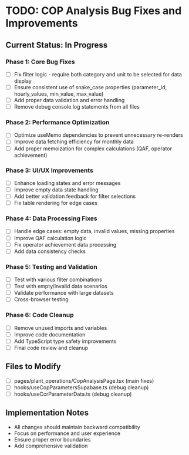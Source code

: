 # TODO: COP Analysis Bug Fixes and Improvements

## Current Status: In Progress

### Phase 1: Core Bug Fixes

- [ ] Fix filter logic - require both category and unit to be selected for data display
- [ ] Ensure consistent use of snake_case properties (parameter_id, hourly_values, min_value, max_value)
- [ ] Add proper data validation and error handling
- [ ] Remove debug console.log statements from all files

### Phase 2: Performance Optimization

- [ ] Optimize useMemo dependencies to prevent unnecessary re-renders
- [ ] Improve data fetching efficiency for monthly data
- [ ] Add proper memoization for complex calculations (QAF, operator achievement)

### Phase 3: UI/UX Improvements

- [ ] Enhance loading states and error messages
- [ ] Improve empty data state handling
- [ ] Add better validation feedback for filter selections
- [ ] Fix table rendering for edge cases

### Phase 4: Data Processing Fixes

- [ ] Handle edge cases: empty data, invalid values, missing properties
- [ ] Improve QAF calculation logic
- [ ] Fix operator achievement data processing
- [ ] Add data consistency checks

### Phase 5: Testing and Validation

- [ ] Test with various filter combinations
- [ ] Test with empty/invalid data scenarios
- [ ] Validate performance with large datasets
- [ ] Cross-browser testing

### Phase 6: Code Cleanup

- [ ] Remove unused imports and variables
- [ ] Improve code documentation
- [ ] Add TypeScript type safety improvements
- [ ] Final code review and cleanup

## Files to Modify

- [ ] pages/plant_operations/CopAnalysisPage.tsx (main fixes)
- [ ] hooks/useCopParametersSupabase.ts (debug cleanup)
- [ ] hooks/useCcrParameterData.ts (debug cleanup)

## Implementation Notes

- All changes should maintain backward compatibility
- Focus on performance and user experience
- Ensure proper error boundaries
- Add comprehensive validation
